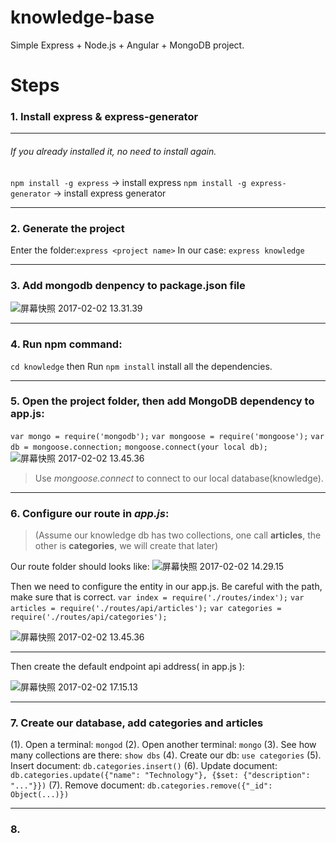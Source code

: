 # knowledge-base

Simple Express + Node.js + Angular + MongoDB project.

# Steps
### 1. Install express & express-generator
-------
###### If you already installed it, no need to install again.
`npm install -g express` -> install express
`npm install -g express-generator` -> install express generator

-------
### 2. Generate the project
Enter the folder:`express <project name>`
In our case: `express knowledge`

-------

### 3. Add mongodb denpency to package.json file
![屏幕快照 2017-02-02 13.31.39](media/14860564398265/%E5%B1%8F%E5%B9%95%E5%BF%AB%E7%85%A7%202017-02-02%2013.31.39.png)


-------
### 4. Run npm command:
`cd knowledge` then
Run `npm install` install all the dependencies.


-------
### 5. Open the project folder, then add MongoDB dependency to app.js:
`var mongo = require('mongodb');`
`var mongoose = require('mongoose');`
 `var db = mongoose.connection;`
 `mongoose.connect(your local db);` 
![屏幕快照 2017-02-02 13.45.36](media/14860564398265/%E5%B1%8F%E5%B9%95%E5%BF%AB%E7%85%A7%202017-02-02%2013.45.36.png)

>  Use _mongoose.connect_ to connect to our local database(knowledge).

-------

### 6. Configure our route in _app.js_:
> (Assume our knowledge db has two collections, one call **articles**, the other is **categories**, we will create that later)

Our route folder should looks like:
![屏幕快照 2017-02-02 14.29.15](media/14860564398265/%E5%B1%8F%E5%B9%95%E5%BF%AB%E7%85%A7%202017-02-02%2014.29.15.png)

Then we need to configure the entity in our app.js. Be careful with the path, make sure that is correct.
`var index = require('./routes/index');`
`var articles = require('./routes/api/articles');`
`var categories = require('./routes/api/categories');`

![屏幕快照 2017-02-02 13.45.36](media/14860564398265/%E5%B1%8F%E5%B9%95%E5%BF%AB%E7%85%A7%202017-02-02%2013.45.36.png)

-------
Then create the default endpoint api address( in app.js ):

![屏幕快照 2017-02-02 17.15.13](media/14860564398265/%E5%B1%8F%E5%B9%95%E5%BF%AB%E7%85%A7%202017-02-02%2017.15.13.png)

-------


### 7. Create our database, add categories and articles
(1). Open a terminal: `mongod`
(2). Open another terminal: `mongo`
(3). See how many collections are there: `show dbs`
(4). Create our db: `use categories`
(5). Insert document: `db.categories.insert()`
(6). Update document: `db.categories.update({"name": "Technology"}, {$set: {"description": "..."}})` 
(7). Remove document: `db.categories.remove({"_id": Object(...)})`


-------
###  8. 


